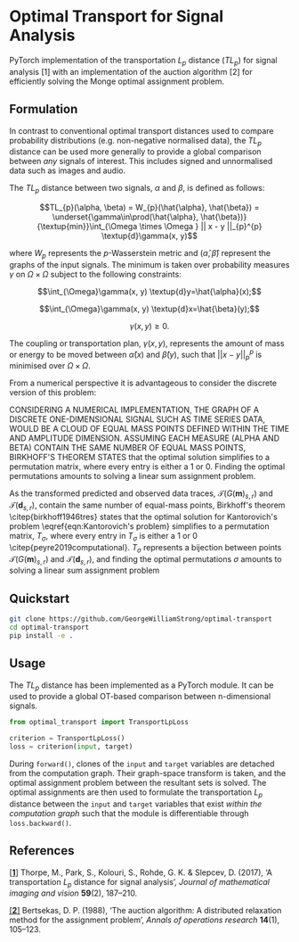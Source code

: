 # Optimal Transport for Signal Analysis

PyTorch implementation of the transportation $L_{p}$ distance ($TL_{p}$) for signal analysis [1] with an implementation of the auction algorithm [2] for efficiently solving the Monge optimal assignment problem.

## Formulation

In contrast to conventional optimal transport distances used to compare probability distributions (e.g. non-negative normalised data), the $TL_{p}$ distance can be used more generally to provide a global comparison between *any* signals of interest. This includes signed and unnormalised data such as images and audio.

The $TL_{p}$ distance between two signals, $\alpha$ and $\beta$, is defined as follows:

```math
TL_{p}(\alpha, \beta) = W_{p}(\hat{\alpha}, \hat{\beta}) = \underset{\gamma\in\prod(\hat{\alpha}, \hat{\beta})}{\textup{min}}\int_{\Omega \times \Omega } || x - y ||_{p}^{p} \textup{d}\gamma(x, y)
```

where $W_{p}$ represents the $p$-Wasserstein metric and ($\hat{\alpha}, \hat{\beta}$) represent the graphs of the input signals. The minimum is taken over probability measures $\gamma$ on $\Omega \times \Omega$ subject to the following constraints:

```math
\int_{\Omega}\gamma(x, y) \textup{d}y=\hat{\alpha}(x);
```
```math
\int_{\Omega}\gamma(x, y) \textup{d}x=\hat{\beta}(y);
```
```math
\gamma(x, y)\geq 0.
```

The coupling or transportation plan, $\gamma(x, y)$, represents the amount of mass or energy to be moved between $\hat{\alpha}(x)$ and $\hat{\beta}(y)$, such that $|| x - y ||_{p}^{p}$ is minimised over $\Omega \times \Omega$. 

From a numerical perspective it is advantageous to consider the discrete version of this problem:




CONSIDERING A NUMERICAL IMPLEMENTATION, THE GRAPH OF A DISCRETE ONE-DIMENSIONAL SIGNAL SUCH AS TIME SERIES DATA, WOULD BE A CLOUD OF EQUAL MASS POINTS DEFINED WITHIN THE TIME AND AMPLITUDE DIMENSION. ASSUMING EACH MEASURE (ALPHA AND BETA) CONTAIN THE SAME NUMBER OF EQUAL MASS POINTS, BIRKHOFF'S THEOREM STATES that the optimal solution simplifies to a permutation matrix, where every entry is either a 1 or 0. Finding the optimal permutations amounts to solving a linear sum assignment problem.

As the transformed predicted and observed data traces, $\mathcal{T}(G(\mathbf{m})_{s,r})$ and $\mathcal{T}(\mathbf{d}_{s,r})$, contain the same number of equal-mass points, Birkhoff's theorem \citep{birkhoff1946tres} states that the optimal solution for Kantorovich's problem \eqref{eqn:Kantorovich's problem} simplifies to a permutation matrix, $T_{\sigma}$, where every entry in $T_{\sigma}$ is either a 1 or 0 \citep{peyre2019computational}. $T_{\sigma}$ represents a bijection between points $\mathcal{T}(G(\mathbf{m})_{s,r})$ and $\mathcal{T}(\mathbf{d}_{s,r})$, and finding the optimal permutations $\sigma$ amounts to solving a linear sum assignment problem

## Quickstart

```sh
git clone https://github.com/GeorgeWilliamStrong/optimal-transport
cd optimal-transport
pip install -e .
```

## Usage

The $TL_{p}$ distance has been implemented as a PyTorch module. It can be used to provide a global OT-based comparison between n-dimensional signals.

```python
from optimal_transport import TransportLpLoss

criterion = TransportLpLoss()
loss = criterion(input, target)
```

During `forward()`, clones of the `input` and `target` variables are detached from the computation graph. Their graph-space transform is taken, and the optimal assignment problem between the resultant sets is solved. The optimal assignments are then used to formulate the transportation $L_{p}$ distance between the `input` and `target` variables that exist *within the computation graph* such that the module is differentiable through `loss.backward()`.

## References

[[**1**]](https://arxiv.org/abs/1609.08669) Thorpe, M., Park, S., Kolouri, S., Rohde, G. K. & Slepcev, D. (2017), ‘A transportation $L_{p}$ distance for signal analysis’, *Journal of mathematical imaging and vision* **59**(2), 187–210.

[[**2**]](https://link.springer.com/article/10.1007/BF02186476) Bertsekas, D. P. (1988), ‘The auction algorithm: A distributed relaxation method for the assignment problem’, *Annals of operations research* **14**(1), 105–123.
